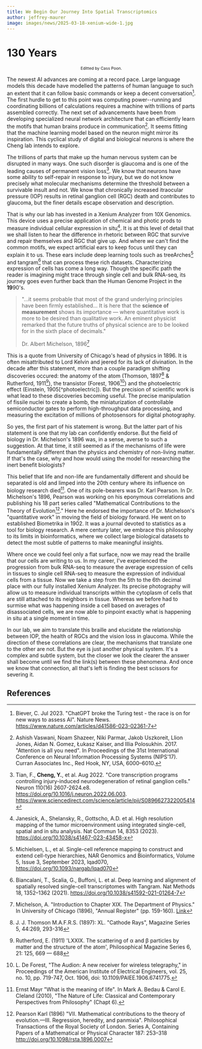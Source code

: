 ```yaml
---
title: We Begin Our Journey Into Spatial Transcriptomics
author: jeffrey-maurer
image: images/news/2025-03-18-xenium-wide-1.jpg
---
```


# 130 Years

<p style="font-size:8pt;text-align:center;">Editted by Cass Poon.</p>

The newest AI advances are coming at a record pace. Large language models this decade have modelled the patterns of human language to such an extent that it can follow basic commands or keep a decent conversation[^converseAI]. The first hurdle to get to this point was computing power--running and coordinating billions of calculations requires a machine with trillions of parts assembled correctly. The next set of advancements have been from developing specialized neural network architecture that can efficiently learn the motifs that human brains produce in communication[^attention]. It seems fitting that the machine learning model based on the neuron might mirror its inspiration. This cyclical study of digital and biological neurons is where the Cheng lab intends to explore.

The trillions of parts that make up the human nervous system can be disrupted in many ways. One such disorder is glaucoma and is one of the leading causes of permanent vision loss[^RGC_degen]. We know that neurons have some ability to self-repair in response to injury, but we do not know precisely what molecular mechanisms determine the threshold between a survivable insult and not. We know that chronically increased itraocular pressure (IOP) results in retinal ganglion cell (RGC) death and contributes to glaucoma, but the finer details escape observation and description.

That is why our lab has invested in a Xenium Analyzer from 10X Genomics. This device uses a precise application of chemical and photic prods to measure individual cellular expression in situ[^Xenium]. It is at this level of detail that we shall listen to hear the difference in rhetoric between RGC that survive and repair themselves and RGC that give up. And where *we* can't find the common motifs, we expect artificial ears to keep focus until they can explain it to us. These ears include deep learning tools such as treeArches[^treearches] and tangram[^tangram] that can process these rich datasets. Characterizing expression of cells has come a long way. Though the specific path the reader is imagining might trace through single cell and bulk RNA-seq, its journey goes even further back than the Human Genome Project in the **19**90's.

> "...it seems probable that most of the grand underlying principles have been firmly established... It is here that the **science of measurement** shows its importance — where quantitative work is more to be desired than qualitative work. An eminent physicist remarked that the future truths of physical science are to be looked for in the sixth place of decimals."
> 
> Dr. Albert Michelson, 1896[^kelvin]

This is a quote from University of Chicago's head of physics in 1896. It is often misattributed to Lord Kelvin and jeered for its lack of divination. In the decade after this statement, more than a couple paradigm shifting discoveries occured: the anatomy of the atom (Thomson, 1897[^thomson] & Rutherford, 1911[^rutherford]), the transistor (Forest, 1906[^forest]) and the photoelectric effect (Einstein, 1905[^photoelectric]). But the precision of scientific work is what lead to these discoveries becoming useful. The precise manipulation of fissile nuclei to create a bomb, the miniaturization of controllable semiconductor gates to perform high-throughput data processing, and measuring the excitation of millions of photosensors for digital photography.

So yes, the first part of his statement is wrong. But the latter part of his statement is one that my lab can confidently endorse. But the field of biology in Dr. Michelson's 1896 was, in a sense, averse to such a suggestion. At that time, it still seemed as if the mechanisms of life were fundamentally different than the physics and chemistry of non-living matter. If that's the case, why and how would using the model for researching the inert benefit biologists?

This belief that life and non-life are fundamentally different and should be separated is old and limped into the 20th century where its influence on biology research died[^vitalism]. One of its pole-bearers was Dr. Karl Pearson. In Dr. Michelson's 1896, Pearson was working on his eponymous correlations and publishing his 18 part series called "Mathematical Contributions to the Theory of Evolution[^mathevolution]." Here he endorsed the importance of Dr. Michelson's "quantitative work" in moving the field of biology forward. He went on to established Biometrika in 1902. It was a journal devoted to statistics as a tool for biology research. A mere century later, we embrace this philosophy to its limits in bioinformatics, where we collect large biological datasets to detect the most subtle of patterns to make meaningful insights.

Where once we could feel only a flat surface, now we may read the braille that our cells are writing to us. In my career, I've experienced the progression from bulk RNA-seq to measure the average expression of cells in tissues to single cell RNA-seq to measure the expression of individual cells from a tissue. Now we take a step from the 5th to the 6th decimal place with our fully installed Xenium Analyzer. Its precise photography will allow us to measure individual transcripts within the cytoplasm of cells that are still attached to its neighbors in tissue. Whereas we before had to surmise what was happening inside a cell based on averages of disassociated cells, we are now able to pinpoint exactly what is happening in situ at a single moment in time.

In our lab, we aim to translate this braille and elucidate the relationship between IOP, the health of RGCs and the vision loss in glaucoma. While the direction of these correlations are clear, the mechanisms that translate one to the other are not. But the eye is just another physical system. It's a complex and subtle system, but the closer we look the clearer the answer shall become until we find the link(s) between these phenomena. And once we know that connection, all that's left is finding the best scissors for severing it.

## References

[^converseAI]: Biever, C. Jul 2023. "ChatGPT broke the Turing test - the race is on for new ways to assess AI". Nature News. https://www.nature.com/articles/d41586-023-02361-7 

[^attention]: Ashish Vaswani, Noam Shazeer, Niki Parmar, Jakob Uszkoreit, Llion Jones, Aidan N. Gomez, Łukasz Kaiser, and Illia Polosukhin. 2017. "Attention is all you need". In Proceedings of the 31st International Conference on Neural Information Processing Systems (NIPS'17). Curran Associates Inc., Red Hook, NY, USA, 6000–6010.

[^RGC_degen]: Tian, F., **Cheng, Y.**, et al. Aug 2022. "Core transcription programs controlling injury-induced neurodegeneration of retinal ganglion cells." Neuron 110(16) 2607-2624.e8. https://doi.org/10.1016/j.neuron.2022.06.003. https://www.sciencedirect.com/science/article/pii/S0896627322005414

[^Xenium]: Janesick, A., Shelansky, R., Gottscho, A.D. et al. High resolution mapping of the tumor microenvironment using integrated single-cell, spatial and in situ analysis. Nat Commun 14, 8353 (2023). https://doi.org/10.1038/s41467-023-43458-x

[^tangram]: Biancalani, T., Scalia, G., Buffoni, L. et al. Deep learning and alignment of spatially resolved single-cell transcriptomes with Tangram. Nat Methods 18, 1352–1362 (2021). https://doi.org/10.1038/s41592-021-01264-7

[^treearches]:  Michielsen, L., et al. Single-cell reference mapping to construct and extend cell-type hierarchies, NAR Genomics and Bioinformatics, Volume 5, Issue 3, September 2023, lqad070, https://doi.org/10.1093/nargab/lqad070

[^kelvin]: Michelson, A. "Introduction to Chapter XIX. The Department of Physics." In  University of Chicago (1896), "Annual Register" (pp. 159-160). [Link](https://books.google.com/books?id=HysXAAAAYAAJ&pg=PA159#v=onepage&q&f=false)

[^thomson]: J. J. Thomson M.A.F.R.S. (1897): XL. "Cathode Rays", Magazine Series 5, 44:269, 293-316

[^rutherford]: Rutherford, E. (1911) 'LXXIX. The scattering of α and β particles by matter and the structure of the atom', Philosophical Magazine Series 6, 21: 125, 669 — 688

[^forest]: L. De Forest, "The Audion: A new receiver for wireless telegraphy," in Proceedings of the American Institute of Electrical Engineers, vol. 25, no. 10, pp. 719-747, Oct. 1906, doi: 10.1109/PAIEE.1906.6741775.

[^photelectric]: Einstein, A. (1905) On a Heuristic Viewpoint Concerning the Production and Transformation of Light. Annalen der Physik, 17, 132-148. 

[^vitalism]: Ernst Mayr "What is the meaning of life". In Mark A. Bedau & Carol E. Cleland (2010), "The Nature of Life: Classical and Contemporary Perspectives from Philosophy" (Chapt 6).

[^mathevolution]: Pearson Karl (1896) "VII. Mathematical contributions to the theory of evolution.—III. Regression, heredity, and panmixia". Philosophical Transactions of the Royal Society of London. Series A, Containing Papers of a Mathematical or Physical Character 187: 253–318 http://doi.org/10.1098/rsta.1896.0007